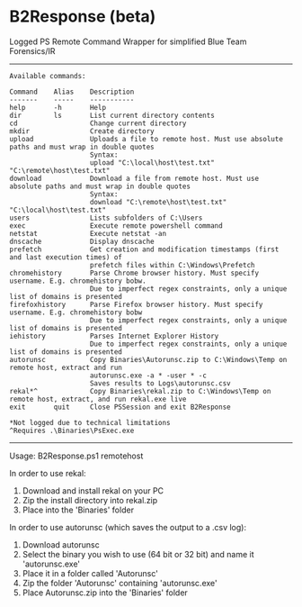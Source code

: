 # B2Response (beta)
Logged PS Remote Command Wrapper for simplified Blue Team Forensics/IR

-----------------------------------------------------------------------------------------------------------------------------
    Available commands:
    
    Command    Alias    Description
    -------    -----    -----------
    help       -h       Help
    dir        ls       List current directory contents
    cd                  Change current directory
    mkdir               Create directory
    upload              Uploads a file to remote host. Must use absolute paths and must wrap in double quotes
                        Syntax: 
                        upload "C:\local\host\test.txt" "C:\remote\host\test.txt"
    download            Download a file from remote host. Must use absolute paths and must wrap in double quotes
                        Syntax: 
                        download "C:\remote\host\test.txt" "C:\local\host\test.txt"
    users               Lists subfolders of C:\Users
    exec                Execute remote powershell command
    netstat             Execute netstat -an
    dnscache            Display dnscache
    prefetch            Get creation and modification timestamps (first and last execution times) of 
                        prefetch files within C:\Windows\Prefetch
    chromehistory       Parse Chrome browser history. Must specify username. E.g. chromehistory bobw.
                        Due to imperfect regex constraints, only a unique list of domains is presented
    firefoxhistory      Parse Firefox browser history. Must specify username. E.g. chromehistory bobw
                        Due to imperfect regex constraints, only a unique list of domains is presented
    iehistory           Parses Internet Explorer History
                        Due to imperfect regex constraints, only a unique list of domains is presented
    autorunsc           Copy Binaries\Autorunsc.zip to C:\Windows\Temp on remote host, extract and run
                        autorunsc.exe -a * -user * -c
                        Saves results to Logs\autorunsc.csv
    rekal*^             Copy Binaries\rekal.zip to C:\Windows\Temp on remote host, extract, and run rekal.exe live
    exit       quit     Close PSSession and exit B2Response
    
    *Not logged due to technical limitations
    ^Requires .\Binaries\PsExec.exe
-----------------------------------------------------------------------------------------------------------------------------

Usage:
B2Response.ps1 remotehost

In order to use rekal:
1) Download and install rekal on your PC
2) Zip the install directory into rekal.zip
3) Place into the 'Binaries' folder

In order to use autorunsc (which saves the output to a .csv log):
1) Download autorunsc
2) Select the binary you wish to use (64 bit or 32 bit) and name it 'autorunsc.exe'
3) Place it in a folder called 'Autorunsc'
4) Zip the folder 'Autorunsc' containing 'autorunsc.exe'
5) Place Autorunsc.zip into the 'Binaries' folder
